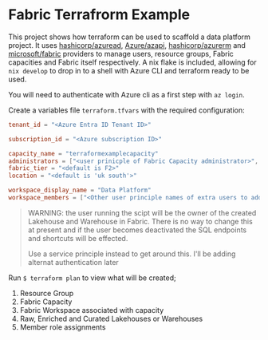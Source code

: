 # Fabric Terrafrorm Example

This project shows how terraform can be used to scaffold a data platform project. It uses [hashicorp/azuread](https://registry.terraform.io/providers/hashicorp/azuread/latest/docs), [Azure/azapi](https://registry.terraform.io/providers/Azure/azapi/latest/docs), [hashicorp/azurerm](https://registry.terraform.io/providers/hashicorp/azurerm/latest/docs) and [microsoft/fabric](https://registry.terraform.io/providers/microsoft/fabric/latest/docs) providers to manage users, resource groups, Fabric capacities and Fabric itself respectively.
A nix flake is included, allowing for `nix develop` to drop in to a shell with Azure CLI and terraform ready to be used.

You will need to authenticate with Azure cli as a first step with `az login`.

Create a variables file `terraform.tfvars` with the required configuration:
```toml
tenant_id = "<Azure Entra ID Tenant ID>"

subscription_id = "<Azure subscription ID>"

capacity_name = "terraformexamplecapacity"
administrators = ["<user prinicple of Fabric Capacity administrator>", "<user prinicple of Fabric Capacity administrator>"]
fabric_tier = "<default is F2>"
location = "<default is 'uk south'>"

workspace_display_name = "Data Platform"
workspace_members = ["<Other user principle names of extra users to add to the workspace>"]
```

> WARNING: the user running the scipt will be the owner of the created Lakehouse and Warehouse in Fabric. There is no way to change this at present and if the user becomes deactivated the SQL endpoints and shortcuts will be effected.
>
> Use a service principle instead to get around this. I'll be adding alternat authentication later

Run `$ terraform plan` to view what will be created;
1. Resource Group
2. Fabric Capacity
3. Fabric Workspace associated with capacity
4. Raw, Enriched and Curated Lakehouses or Warehouses
5. Member role assignments
